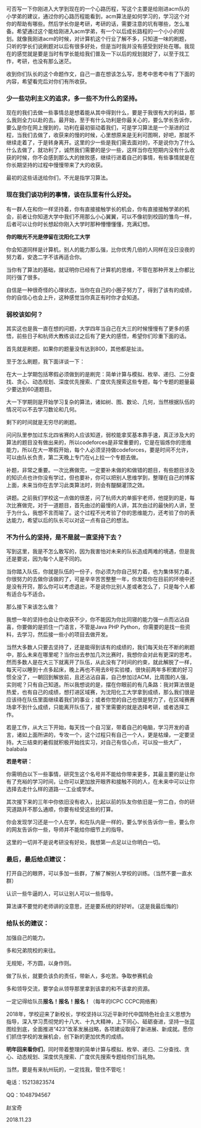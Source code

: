 可否写一下你刚进入大学到现在的一个心路历程，写这个主要是给刚进acm队的小学弟的建议，通过你的心路历程能看到，acm算法是如何学习的，学习这个对你的帮助有哪些。然后学长你是考研，考研的话，需要注意的坑有哪些，怎么准备。希望通过这个能给刚进入acm学弟，有一个以后成长路程的一个小小的规划。就像我刚进acm的时候，对计算机这个行业了解不多，只知道一味的刷题，只听的学长们说刷题对以后有很多好处，但是当时我并没有感受到好处在哪。我现在的感觉就是要是当时有学长能给我们普及一下以后的规划就好了，以至于找工作，考研，也没有那么迷茫。

收到你们队长的这个命题作文，自己一直在想该怎么写，思考中思考中有了下面的内容，希望看完后对你们有所收获。

### 少一些功利主义的追求，多一些不为什么的坚持。

现在的我们去做一些事情总是想着能从其中得到什么，要是于我很有大的利益，那么我则全力以赴的去。最开始，至于有什么功利是你最关心的，要么学长告诉你，要么是你在网上搜到的，功利在最初驱动着我们，可是学习算法是一个渐进的过程，当我们去做了，收获来的慢的时候，心里想原来是无利可图啊，好吧，那就不继续走着了，于是转身离开。这里的少一些是我们需去面对的，不是说你为了什么什么去做了，就功利了，诚然我们需要的是少一些，这样当你在短期内没有什么收获的时候，你不会感到那么大的挫败感，继续行进着自己的事情，有些事情就是在你长期坚持的过程中慢慢带来了大的收获。

最初的这些话送给你们，不光是指学习算法。


### 现在我们谈功利的事情，谈在队里有什么好处。

有一群人在和你一样坚持着，你有直接接触学长的机会，你有直接接触学弟的机会，前者让你知道大学中我们不用那么小心翼翼，可以不像初到校园的雏鸟一样，后者可以让你时长想起你刚入大学时那种懵懵懂懂，充满幻想。

**你的眼光不光是停留在沈阳化工大学**

你会知道同样是计算机，别人的能力那么强，比你优秀几倍的人同样在没日没夜的努力着，安逸二字不该再适合你。

当你有了算法的基础，就证明你已经有了计算机的思维，不管在那种开发上你都比同行强了很多。

自信是一种很奇怪的心理状态，当你在自己的小圈子努力了，得到了该有的成绩，你的自信心也会上升，这种感觉当你真正有时你才会知道。


### 弱校该如何？

其实这也是我一直在想的问题，大学四年当自己在大三的时候慢慢有了更多的感悟，前些日子和杭师大教练谈过之后有了更大的感悟，希望你们珍重下面的话。

首先就是刷题，如果你的题量没有达到800，其他都是扯淡。

至于怎么刷题，我下面详谈一下：

在大一上学期包括寒假必须做到的是刷完：简单计算与模拟、枚举、递归、二分查找、贪心、动态规划、深度优先搜索、广度优先搜索这些专题，每个专题的题量最少要达到60道题目。

大一下学期则是开始学习复杂的算法，诸如树、图、数论、几何，当然根据队伍的情况可以不去学习数论和几何。

剩下的时间就是无穷尽的刷题。

问问队里参加过东北四省赛的人应该知道，弱校能拿奖基本靠手速，真正涉及大的算法的题目没有做出来的，所以codeforces是非常重要的，它是在锻炼你的思维能力，所以在大一寒假开始，每个人必须坚持做codeforces，要是时间不允许，可以由队长负责，第二天晚上专门在vj上拉一个专题去做。

补题，非常之重要。一次比赛做完，一定要补未做的和做错的题目，有些题目涉及的知识点也许你没有学过，但也要补，你可以把别人思维学到，整理在自己的博客上面，未来当你在去学习此类算法时，则会有醍醐灌顶之效。

讲题。之前我们学校这一点做的很差，问了杭师大的单振宇老师，他提到的是，每次比赛做完，对于一道题目，首先由过的最慢的人讲，其次由过的最快的人讲，至于为什么，我想不言而喻了。这个过程不光考验了你的思维能力，还考验了你的表达能力，希望以后的队长可以对这一点有自己的想法。


### 不为什么的坚持，是不是就一直坚持下去？

写到这里，我是不怎么敢写的，因为我害怕对未来的队长造成两难的境遇，但是我还是要说，因为每个人是不同的。

当你踏入队伍，你就是队伍的一份子，你必须为你自己努力着，也为集体努力着，你很努力的去做你该做的了，可是辛辛苦苦整整一年，你发现你在目前的环境中还是没有开窍，那么你可以考虑退出，不是说你比别人差或者怎么了，只是每个人都有适合与不适合。

那么接下来该怎么做？

我想一年的坚持也会让你收获不少，你不能因为你比同寝的能力强一点而沾沾自喜，你要做的是抓住一门语言，不管是Java PHP Python，你需要的是找一些资料，去学习，然后接一些小的项目去做开发。

当然大多数人只要去坚持了，还是能得到该有的成绩的，我们每天处在不断的刷题中，那么未来在哪里呢？当你出去参加几次比赛时，我想你会对此有更深的思考。然而多数人是在大三下就离开了队伍，从此没有了时间的约束，就此解脱了一样，每天可以睡到十点多起床，晚上再也不用去8号实验楼，很快前两年多积累的好习惯全没了，一朝回到解放前，且还沾沾自喜，自己参加过ACM，比周围的人强，实则呢？只有自己知道。所以我想说的是，摆在你眼前的有几条路：我对算法很是热爱，也有自己的成绩，想打进区域赛，为沈阳化工大学拿到成绩，那么我们很是应该待在队伍里面继续着我们的事业；或者你觉的自己也很是努力了，在区域赛赛场拿不到什么成绩，只能离开队伍了，接下里需要的就是选择考研，或者选择工作。

若是工作，从大三下开始，每天找一个自习室，带着自己的电脑，学习开发的语言，诸如上面所讲的，专攻一个，这个过程只有自己一个人，更是枯燥，一定要坚持。大三结束的暑假就积极开始找实习，对自己有信心点，可以投一些大厂，balabala

**若是考研：**

你需明白以下一些事情，研究生这个名号并不能给你带来更多，其最主要的是让你有了充裕的学习时间，让你可以更加放开眼界和接触不同的人，在未来中可以让你选择去走什么样的道路---工业或学术。

其次接下来的三年中你依旧没有收入，比起以前的队友你依旧是一穷二白，你的研究道路并不那么通顺，你要有经受这些的打算。

你会发现学习还是一个人在学，和在队内是一样的，要么学长告诉你一些，要么你的网友告诉你一些，导师并不能给你细节上的指导。

这里的一切并不是说考研没有好处，我想第一点足以让你明白一切。

### 最后，最后给点建议：

打开自己的眼界，可以多加一些群，了解了解别人学校的训练。（当然不要一直水群）

认识一些牛逼的人，可以让别人可以一些指导。

算法课不要觉的老师讲的没意思，还是要系统的好好听。（这是我最后悔的）

### 给队长的建议：

加强自己的能力。

多和兄弟院校的来往。

无规矩，不方圆，以身作则。

做了队长，就要负该负的责任，带新人，多吃苦。争取参赛机会

多和领导交流，要学会从领导那里拿到该拿的和不该拿的资源。

一定记得给队员**报名！报名！报名！**（每年的ICPC CCPC网络赛）

2018年，学校迎来了新校长，学校坚持以习近平新时代中国特色社会主义思想为指导，深入学习贯彻党的十八大、十九大精神，上下同心、砥砺奋进，坚持一张蓝图绘到底，全面推进“423”改革发展战略，各项建设取得了新进展、新成就。愿你们抓住学校的发展机会，创下新的更加优秀的成绩。

**明年回来看你们**，同时带着整理的简单计算与模拟、枚举、递归、二分查找、贪心、动态规划、深度优先搜索、广度优先搜索专题给你们当礼物。

当然，要是有来杭州玩的，一定找我，管住不管吃！

电话：15213823574

QQ：1048794567

赵宝奇

2018.11.23



